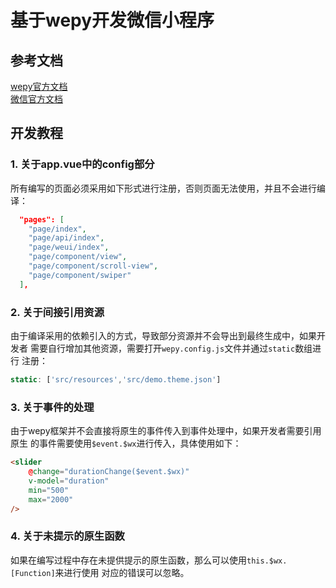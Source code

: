 # 基于wepy开发微信小程序

## 参考文档

[wepy官方文档](https://wepyjs.github.io/wepy-docs/2.x#)  
[微信官方文档](https://developers.weixin.qq.com/miniprogram/dev/component/)  

## 开发教程

### 1. 关于app.vue中的config部分  

所有编写的页面必须采用如下形式进行注册，否则页面无法使用，并且不会进行编译：  

```json
  "pages": [
    "page/index",
    "page/api/index",
    "page/weui/index",
    "page/component/view",
    "page/component/scroll-view",
    "page/component/swiper"
  ],
```  

### 2. 关于间接引用资源  

由于编译采用的依赖引入的方式，导致部分资源并不会导出到最终生成中，如果开发者
需要自行增加其他资源，需要打开`wepy.config.js`文件并通过`static`数组进行
注册：  

```javascript
static: ['src/resources','src/demo.theme.json']
```  

### 3. 关于事件的处理  

由于wepy框架并不会直接将原生的事件传入到事件处理中，如果开发者需要引用原生
的事件需要使用`$event.$wx`进行传入，具体使用如下：   

```html
<slider
    @change="durationChange($event.$wx)"
    v-model="duration"
    min="500"
    max="2000"
/>
```  

### 4. 关于未提示的原生函数  

如果在编写过程中存在未提供提示的原生函数，那么可以使用`this.$wx.[Function]`来进行使用
对应的错误可以忽略。  

